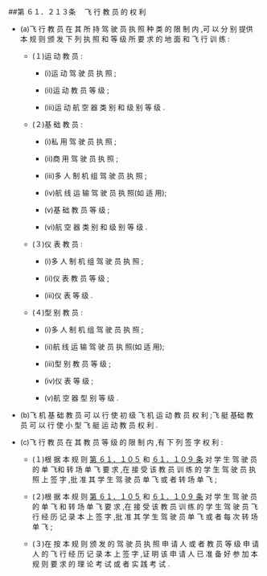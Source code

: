 ##第 ６１．２１３条 　飞 行 教 员 的 权 利

- (a)飞 行 教 员 在 其 所 持 驾 驶 员 执 照 种 类 的 限 制 内 ,可 以 分 别 提供 本 规 则 颁 发 下 列 执 照 和 等 级 所 要 求 的 地 面 和 飞 行 训 练 :

  + (１)运 动 教 员 : 

    * (i)运 动 驾 驶 员 执 照 ;

    * (ii)运 动 教 员 等 级 ; 

    * (iii)运 动 航 空 器 类 别 和 级 别 等 级 . 

  + (２)基 础 教 员 : 

    * (i)私 用 驾 驶 员 执 照 ;

    * (ii)商 用 驾 驶 员 执 照 ;

    * (iii)多 人 制 机 组 驾 驶 员 执 照 ;

    * (iv)航 线 运 输 驾 驶 员 执 照(如 适 用);

    * (v)基 础 教 员 等 级 ; 

    * (vi)航 空 器 类 别 和 级 别 等 级 .

  + (３)仪 表 教 员 :

    * (i)多 人 制 机 组 驾 驶 员 执 照 ; 

    * (ii)仪 表 教 员 等 级 ;

    * (iii)仪 表 等 级 .

  + (４)型 别 教 员 : 

    * (i)多 人 制 机 组 驾 驶 员 执 照 ; 

    * (ii)航 线 运 输 驾 驶 员 执 照(如 适 用);

    * (iii)型 别 教 员 等 级 ;

    * (iv)仪 表 等 级 ;

    * (v)航 空 器 型 别 等 级 .

- (b)飞 机 基 础 教 员 可 以 行 使 初 级 飞 机 运 动 教 员 权 利 ;飞 艇 基础 教 员 可 以 行 使 小 型 飞 艇 运 动 教 员 权 利 .

- (c)飞 行 教 员 在 其 教 员 等 级 的 限 制 内 ,有 下 列 签 字 权 利 :

  + (１)根 据 本 规 则 [第 ６１．１０５](CCAR.61.105.MD) 和 [６１．１０９ 条](CCAR.61.109.MD)  对 学 生 驾 驶 员 的 单 飞和 转 场 单 飞 要 求 ,在 接 受 该 教 员 训 练 的 学 生 驾 驶 员 执 照 上 签 字 ,批 准 其 学 生 驾 驶 员 单 飞 或 者 转 场 单 飞 ;

  + (２)根 据 本 规 则 [第 ６１．１０５](CCAR.61.105.MD)  和 [６１．１０９ 条](CCAR.61.109.MD)  对 学 生 驾 驶 员 的 单 飞 和 转 场 单 飞 要 求 ,在 接 受 该 教 员 训 练 的 学 生 驾 驶 员 飞 行 经 历 记 录 本 上 签 字 ,批 准 其 学 生 驾 驶 员 单 飞 或 者 每 次 转 场 单 飞 ;

  + (３)在 按 本 规 则 颁 发 的 驾 驶 员 执 照 申 请 人 或 者 教 员 等 级 申 请 人 的 飞 行 经 历 记 录 本 上 签 字 ,证 明 该 申 请 人 已 准 备 好 参 加 本 规 则 要 求 的 理 论 考 试 或 者 实 践 考 试 .
